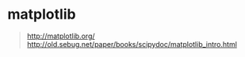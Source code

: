 <!-- matplotlib.md --- 
;; 
;; Description: 
;; Author: Hongyi Wu(吴鸿毅)
;; Email: wuhongyi@qq.com 
;; Created: 日 7月  9 17:02:32 2017 (+0800)
;; Last-Updated: 日 7月  9 17:08:29 2017 (+0800)
;;           By: Hongyi Wu(吴鸿毅)
;;     Update #: 1
;; URL: http://wuhongyi.cn -->

# matplotlib

> http://matplotlib.org/
> http://old.sebug.net/paper/books/scipydoc/matplotlib_intro.html



<!-- matplotlib.md ends here -->
